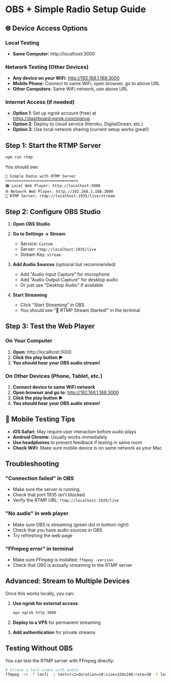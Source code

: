 # OBS + Simple Radio Setup Guide

## 🌐 Device Access Options

### Local Testing
- **Same Computer**: http://localhost:3000

### Network Testing (Other Devices)
- **Any device on your WiFi**: http://192.168.1.188:3000
- **Mobile Phone**: Connect to same WiFi, open browser, go to above URL
- **Other Computers**: Same WiFi network, use above URL

### Internet Access (if needed)
- **Option 1**: Set up ngrok account (free) at https://dashboard.ngrok.com/signup
- **Option 2**: Deploy to cloud service (Heroku, DigitalOcean, etc.)
- **Option 3**: Use local network sharing (current setup works great!)

## Step 1: Start the RTMP Server

```bash
npm run rtmp
```

You should see:
```
🎵 Simple Radio with RTMP Server
================================
📻 Local Web Player: http://localhost:3000
🌐 Network Web Player: http://192.168.1.188:3000
📡 RTMP Server: rtmp://localhost:1935/live/stream
```

## Step 2: Configure OBS Studio

1. **Open OBS Studio**

2. **Go to Settings → Stream**
   - Service: `Custom`
   - Server: `rtmp://localhost:1935/live`
   - Stream Key: `stream`

3. **Add Audio Sources** (optional but recommended)
   - Add "Audio Input Capture" for microphone
   - Add "Audio Output Capture" for desktop audio
   - Or just use "Desktop Audio" if available

4. **Start Streaming**
   - Click "Start Streaming" in OBS
   - You should see "🚀 RTMP Stream Started!" in the terminal

## Step 3: Test the Web Player

### On Your Computer
1. **Open**: http://localhost:3000
2. **Click the play button** ▶️
3. **You should hear your OBS audio stream!**

### On Other Devices (Phone, Tablet, etc.)
1. **Connect device to same WiFi network**
2. **Open browser and go to**: http://192.168.1.188:3000
3. **Click the play button** ▶️
4. **You should hear your OBS audio stream!**

## 📱 Mobile Testing Tips

- **iOS Safari**: May require user interaction before audio plays
- **Android Chrome**: Usually works immediately
- **Use headphones** to prevent feedback if testing in same room
- **Check WiFi**: Make sure mobile device is on same network as your Mac

## Troubleshooting

### "Connection failed" in OBS
- Make sure the server is running
- Check that port 1935 isn't blocked
- Verify the RTMP URL: `rtmp://localhost:1935/live`

### "No audio" in web player
- Make sure OBS is streaming (green dot in bottom right)
- Check that you have audio sources in OBS
- Try refreshing the web page

### "FFmpeg error" in terminal
- Make sure FFmpeg is installed: `ffmpeg -version`
- Check that OBS is actually streaming to the RTMP server

## Advanced: Stream to Multiple Devices

Once this works locally, you can:

1. **Use ngrok for external access**:
   ```bash
   npx ngrok http 3000
   ```

2. **Deploy to a VPS** for permanent streaming

3. **Add authentication** for private streams

## Testing Without OBS

You can test the RTMP server with FFmpeg directly:

```bash
# Stream a test video with audio
ffmpeg -re -f lavfi -i testsrc2=duration=10:size=320x240:rate=30 -f lavfi -i sine=frequency=1000:duration=10 -c:v libx264 -c:a aac -f flv rtmp://localhost:1935/live/stream
```
